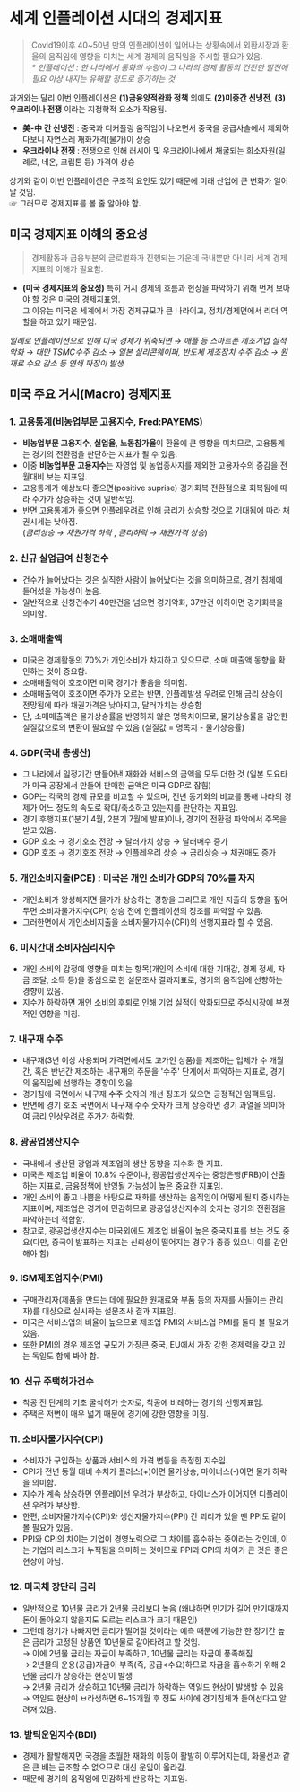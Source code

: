# 세계 인플레이션 시대의 경제지표

> Covid19이후 40~50년 만의 인플레이션이 일어나는 상황속에서 외환시장과 환율의 움직임에 영향을 미치는 세계 경제의 움직임을 주시할 필요가 있음. <br>
_* 인플레이션 : 한 나라에서 통화의 수량이 그 나라의 경제 활동의 건전한 발전에 필요 이상 내지는 유해할 정도로 증가하는 것_

과거와는 달리 이번 인플레이션은 __(1)금융양적완화 정책__ 외에도 **(2)미중간 신냉전**, **(3)우크라이나 전쟁** 이라는 지정학적 요소가 작용됨.
* __美-中 간 신냉전__ : 중국과 디커플링 움직임이 나오면서 중국을 공급사슬에서 제외하다보니 자연스레 재화가격(물가)이 상승
* __우크라이나 전쟁__ : 전쟁으로 인해 러시아 및 우크라이나에서 채굴되는 희소자원(일례로, 네온, 크립톤 등) 가격이 상승

상기와 같이 이번 인플레이션은 구조적 요인도 있기 때문에 미래 산업에 큰 변화가 일어날 것임.<br>
☞ 그러므로 경제지표를 볼 줄 알아야 함.


## 미국 경제지표 이해의 중요성
> 경제활동과 금융부분의 글로벌화가 진행되는 가운데 국내뿐만 아니라 세계 경제지표의 이해가 필요함.

* __(미국 경제지표의 중요성)__ 특히 거시 경제의 흐름과 현상을 파악하기 위해 먼저 보아야 할 것은 미국의 경제지표임.<br>
그 이유는 미국은 세계에서 가장 경제규모가 큰 나라이고, 정치/경제면에서 리더 역할을 하고 있기 때문임.<br>

_일례로 인플레이션으로 인해 미국 경제가 위축되면 → 애플 등 스마트폰 제조기업 실적 악화 → 대만 TSMC수주 감소 → 일본 실리콘웨이퍼, 반도체 제조장치 수주 감소 → 원재료 수요 감소 등 연쇄 파장이 발생_

## 미국 주요 거시(Macro) 경제지표
### 1. 고용통계(비농업부문 고용지수, Fred:PAYEMS)

* __비농업부문 고용지수__, __실업율__, **노동참가율**이 환율에 큰 영향을 미치므로, 고용통계는 경기의 전환점을 판단하는 지표가 될 수 있음.<br>
* 이중 **비농업부문 고용지수**는 자영업 및 농업종사자를 제외한 고용자수의 증감을 전월대비 보는 지표임.<br>
* 고용통계가 예상보다 좋으면(positive suprise) 경기회복 전환점으로 회복됨에 따라 주가가 상승하는 것이 일반적임.<br>
* 반면 고용통계가 좋으면 인플레우려로 인해 금리가 상승할 것으로 기대됨에 따라 채권시세는 낮아짐.<br>
(_금리상승 → 채권가격 하락_ , _금리하락 → 채권가격 상승_)


### 2. 신규 실업급여 신청건수

* 건수가 늘어났다는 것은 실직한 사람이 늘어났다는 것을 의미하므로, 경기 침체에 들어섰을 가능성이 높음.
* 일반적으로 신청건수가 40만건을 넘으면 경기악화, 37만건 이하이면 경기회복을 의미함.


### 3. 소매매출액

* 미국은 경제활동의 70%가 개인소비가 차지하고 있으므로, 소매 매출액 동향을 확인하는 것이 중요함.
* 소매매출액이 호조이면 미국 경기가 좋음을 의미함.
* 소매매출액이 호조이면 주가가 오르는 반면, 인플레발생 우려로 인해 금리 상승이 전망됨에 따라 채권가격은 낮아지고, 달러가치는 상승함
* 단, 소매매출액은 물가상승률을 반영하지 않은 명목치이므로, 물가상승률을 감안한 실질값으로의 변환이 필요할 수 있음 (실질값 = 명목치 - 물가상승률)

### 4. GDP(국내 총생산)

* 그 나라에서 일정기간 만들어낸 재화와 서비스의 금액을 모두 더한 것 (일본 도요타가 미국 공장에서 만들어 판매한 금액은 미국 GDP로 잡힘)
* GDP는 각국의 경제 규모를 비교할 수 있으며, 전년 동기와의 비교를 통해 나라의 경제가 어느 정도의 속도로 확대/축소하고 있는지를 판단하는 지표임.
* 경기 후행지표(1분기 4월, 2분기 7월에 발표)이나, 경기의 전환점 파악에서 주목을 받고 있음.
* GDP 호조 → 경기호조 전망 → 달러가치 상승 → 달러매수 증가
* GDP 호조 → 경기호조 전망 → 인플레우려 상승 → 금리상승 → 채권매도 증가

### 5. 개인소비지출(PCE) : 미국은 개인 소비가 GDP의 70%를 차지

* 개인소비가 왕성해지면 물가가 상승하는 경향을 그리므로 개인 지출의 동향을 짚어두면 소비자물가지수(CPI) 상승 전에 인플레이션의 징조를 파악할 수 있음.
* 그러한면에서 개인소비지출을 소비자물가지수(CPI)의 선행지표라 할 수 있음.

### 6. 미시간대 소비자심리지수

* 개인 소비의 감정에 영향을 미치는 항목(개인의 소비에 대한 기대감, 경제 정세, 자금 조달, 소득 등)을 중심으로 한 설문조사 결과지표로, 경기의 움직임에 선향하는 경향이 있음.
* 지수가 하락하면 개인 소비의 후퇴로 인해 기업 실적이 악화되므로 주식시장에 부정적인 영향을 미침.

### 7. 내구재 수주

* 내구재(3년 이상 사용되며 가격면에서도 고가인 상품)를 제조하는 업체가 수 개월 간, 혹은 반년간 제조하는 내구재의 주문을 '수주' 단계에서 파악하는 지표로, 경기의 움직임에 선행하는 경향이 있음.
* 경기침에 국면에서 내구재 수주 숫자의 개선 징조가 있으면 긍정적인 임팩트임.
* 반면에 경기 호조 국면에서 내구재 수주 숫자가 크게 상승하면 경기 과열을 의미하여 금리 인상우려로 주가가 하락함.

### 8. 광공업생산지수

* 국내에서 생산된 광업과 제조업의 생산 동향을 지수화 한 지표.
* 미국은 제조업 비율이 10.8% 수준이나, 광공업생산지수는 중앙은행(FRB)이 산출하는 지표로, 금융정책에 반영될 가능성이 높은 중요한 지표임.
* 개인 소비의 좋고 나쁨을 바탕으로 재화를 생산하는 움직임이 어떻게 될지 중시하는 지표이며, 제조업은 경기에 민감하므로 광공업생산지수의 숫자는 경기의 전환점을 파악하는데 적합함.
* 참고로, 광공업생산지수는 미국외에도 제조업 비율이 높은 중국지표를 보는 것도 중요(다만, 중국이 발표하는 지표는 신뢰성이 떨어지는 경우가 종종 있으니 이를 감안해야 함)

### 9. ISM제조업지수(PMI) 

* 구매관리자(제품을 만드는 데에 필요한 원재료와 부품 등의 자재를 사들이는 관리자)를 대상으로 실시하는 설문조사 결과 지표임.
* 미국은 서비스업의 비율이 높으므로 제조업 PMI와 서비스업 PMI를 둘다 볼 필요가 있음.
* 또한 PMI의 경우 제조업 규모가 가장큰 중국, EU에서 가장 강한 경제력을 갖고 있는 독일도 함께 봐야 함.

### 10. 신규 주택허가건수

* 착공 전 단계의 기초 굴삭허가 숫자로, 착공에 비례하는 경기의 선행지표임.
* 주택은 저변이 매우 넓기 때문에 경기에 강한 영향을 미침.

### 11. 소비자물가지수(CPI)

* 소비자가 구입하는 상품과 서비스의 가격 변동을 측정한 지수임.
* CPI가 전년 동월 대비 수치가 플러스(+)이면 물가상승, 마이너스(-)이면 물가 하락을 의미함.
* 지수가 계속 상승하면 인플레이선 우려가 부상하고, 마이너스가 이어지면 디플레이션 우려가 부상함.
* 한편, 소비자물가지수(CPI)와 생산자물가지수(PPI) 간 괴리가 있을 땐 PPI도 같이 볼 필요가 있음.
* PPI와 CPI의 차이는 기업이 경영노력으로 그 차이를 흡수하는 중이라는 것인데, 이는 기업의 리스크가 누적됨을 의미하는 것이므로 PPI과 CPI의 차이가 큰 것은 좋은 현상이 아님.

### 12. 미국채 장단리 금리

* 일반적으로 10년물 금리가 2년물 금리보다 높음 (왜냐하면 만기가 길어 만기때까지 돈이 돌아오지 않을지도 모르는 리스크가 크기 때문임)
* 그런데 경기가 나빠지면 금리가 떨어질 것이라는 예측 때문에 가능한 한 장기간 높은 금리가 고정된 상품인 10년물로 갈아타려고 할 것임.<br>
 → 이에 2년물 금리는 자금이 부족하고, 10년물 금리는 자금이 풍족해짐 <br>
 → 2년물의 운용(공급)자금이 부족(즉, 공급<수요)하므로 자금을 흡수하기 위해 2년물 금리가 상승하는 현상이 발생 <br>
 → 2년물 금리가 상승하고 10년물 금리가 하락하는 역일드 현상이 발생할 수 있음 <br>
 → 역일드 현상이 ㅂ라생하면 6~15개월 후 정도 사이에 경기침체가 들어선다고 알려져 있음. <br>

### 13. 발틱운임지수(BDI)
* 경제가 활발해지면 국경을 초월한 재화의 이동이 활발히 이루어지는데, 화물선과 같은 큰 배는 급조할 수 없으므로 대신 운임이 올라감.
* 때문에 경기의 움직임에 민감하게 반응하는 지표임.

